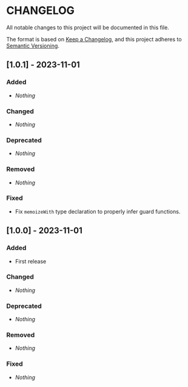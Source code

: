# CHANGELOG

All notable changes to this project will be documented in this file.

The format is based on [Keep a Changelog](https://keepachangelog.com/en/1.0.0/), and this project adheres to [Semantic Versioning](https://semver.org).

## [1.0.1] - 2023-11-01
### Added
* *Nothing*

### Changed
* *Nothing*

### Deprecated
* *Nothing*

### Removed
* *Nothing*

### Fixed
* Fix `memoizeWith` type declaration to properly infer guard functions.


## [1.0.0] - 2023-11-01
### Added
* First release

### Changed
* *Nothing*

### Deprecated
* *Nothing*

### Removed
* *Nothing*

### Fixed
* *Nothing*

